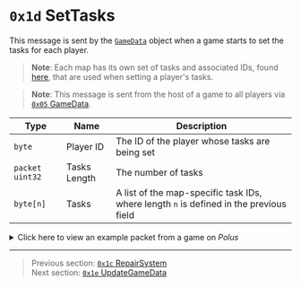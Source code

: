 # `0x1d` SetTasks

This message is sent by the [`GameData`](../05_innernetobject_types/03_gamedata.md) object when a game starts to set the tasks for each player.

> **Note**: Each map has its own set of tasks and associated IDs, found [here](../07_miscellaneous/04_map_specific_ids_for_vents_and_tasks.md), that are used when setting a player's tasks.

> **Note**: This message is sent from the host of a game to all players via [`0x05` GameData](../02_root_message_types/05_gamedata.md).

| Type | Name | Description |
| --- | --- | --- |
| `byte` | Player ID | The ID of the player whose tasks are being set |
| `packet uint32` | Tasks Length | The number of tasks |
| `byte[n]` | Tasks | A list of the map-specific task IDs, where length `n` is defined in the previous field |

<details>
    <summary>Click here to view an example packet from a game on <i>Polus</i></summary>

```
01                # Reliable packet
0079              # Nonce
1c0005            # Hazel message (tag of 0x05 = GameData)
    d3503f8a      # Game ID: -1975562029 (REDSUS)
    090002        # Hazel message (tag of 0x02 = RPC)
        58        # Sender (GameData) Net ID: 88
        1d        # RPC Call ID: 29 (SetTasks)
        00        # Player ID: 0
        05        # Tasks Length: 5
            01    # Tasks[0]: 1 (Dropship: Insert Keys)
            07    # Tasks[1]: 7 (Specimen Room: Download Data)
            13    # Tasks[2]: 19 (O2: Monitor Tree)
            19    # Tasks[3]: 25 (Medbay: Submit Scan)
            20    # Tasks[4]: 32 (Outside: Record Temperature)
    090002        # Hazel message (tag of 0x02 = RPC)
        58        # Sender (GameData) Net ID: 88
        1d        # RPC Call ID: 29 (SetTasks)
        01        # Player ID: 1
        05        # Tasks Length: 5
            01    # Tasks[0]: 1 (Dropship: Insert Keys)
            0b    # Tasks[1]: 11 (Boiler Room: Open Waterways)
            15    # Tasks[2]: 21 (Specimen Room: Store Artifacts)
            1e    # Tasks[3]: 30 (Laboratory: Repair Drill)
            1b    # Tasks[4]: 27 (Outside: Fix Weather Node Node_CA)
    090002        # Hazel message (tag of 0x02 = RPC)
        58        # Sender (GameData) Net ID: 88
        1d        # RPC Call ID: 29 (SetTasks)
        03        # Player ID: 3
        05        # Tasks Length: 5
            01    # Tasks[0]: 1 (Dropship: Insert Keys)
            04    # Tasks[1]: 4 (Weapons: Download Data)
            18    # Tasks[2]: 24 (Dropship: Chart Course)
            1c    # Tasks[3]: 28 (Outside: Fix Weather Node Node_MLG)
            1a    # Tasks[4]: 26 (Weapons: Clear Asteroids)
    090002        # Hazel message (tag of 0x02 = RPC)
        58        # Sender (GameData) Net ID: 88
        1d        # RPC Call ID: 29 (SetTasks)
        02        # Player ID: 2
        05        # Tasks Length: 5
            01    # Tasks[0]: 1 (Dropship: Insert Keys)
            06    # Tasks[1]: 6 (Electrical: Download Data)
            16    # Tasks[2]: 22 (O2: Fill Canisters)
            1d    # Tasks[3]: 29 (Laboratory: Align Telescope)
            17    # Tasks[4]: 23 (O2: Empty Garbage)
    090002        # Hazel message (tag of 0x02 = RPC)
        58        # Sender (GameData) Net ID: 88
        1d        # RPC Call ID: 29 (SetTasks)
        04        # Player ID: 4
        05        # Tasks Length: 5
            01    # Tasks[0]: 1 (Dropship: Insert Keys)
            05    # Tasks[1]: 5 (Office: Download Data)
            1f    # Tasks[2]: 31 (Laboratory: Record Temperature)
            14    # Tasks[3]: 20 (Specimen Room: Unlock Manifolds)
            19    # Tasks[4]: 25 (Medbay: Submit Scan)
    090002        # Hazel message (tag of 0x02 = RPC)
        58        # Sender (GameData) Net ID: 88
        1d        # RPC Call ID: 29 (SetTasks)
        05        # Player ID: 5
        05        # Tasks Length: 5
            01    # Tasks[0]: 1 (Dropship: Insert Keys)
            09    # Tasks[1]: 9 (Specimen Room: Start Reactor)
            1d    # Tasks[2]: 29 (Laboratory: Align Telescope)
            1c    # Tasks[3]: 28 (Outside: Fix Weather Node Node_MLG)
            16    # Tasks[4]: 22 (O2: Fill Canisters)
    090002        # Hazel message (tag of 0x02 = RPC)
        58        # Sender (GameData) Net ID: 88
        1d        # RPC Call ID: 29 (SetTasks)
        08        # Player ID: 8
        05        # Tasks Length: 5
            01    # Tasks[0]: 1 (Dropship: Insert Keys)
            0e    # Tasks[1]: 14 (Outside: Fix Weather Node Node_GI)
            20    # Tasks[2]: 32 (Outside: Record Temperature)
            13    # Tasks[3]: 19 (O2: Monitor Tree)
            15    # Tasks[4]: 21 (Specimen Room: Store Artifacts)
    090002        # Hazel message (tag of 0x02 = RPC)
        58        # Sender (GameData) Net ID: 88
        1d        # RPC Call ID: 29 (SetTasks)
        09        # Player ID: 9
        05        # Tasks Length: 5
            01    # Tasks[0]: 1 (Dropship: Insert Keys)
            08    # Tasks[1]: 8 (O2: Download Data)
            18    # Tasks[2]: 24 (Dropship: Chart Course)
            1e    # Tasks[3]: 30 (Laboratory: Repair Drill)
            17    # Tasks[4]: 23 (O2: Empty Garbage)
    090002        # Hazel message (tag of 0x02 = RPC)
        58        # Sender (GameData) Net ID: 88
        1d        # RPC Call ID: 29 (SetTasks)
        07        # Player ID: 7
        05        # Tasks Length: 5
            01    # Tasks[0]: 1 (Dropship: Insert Keys)
            10    # Tasks[1]: 16 (Outside: Fix Weather Node Node_PD)
            14    # Tasks[2]: 20 (Specimen Room: Unlock Manifolds)
            19    # Tasks[3]: 25 (Medbay: Submit Scan)
            16    # Tasks[4]: 22 (O2: Fill Canisters)
```
</details>

---

> Previous section: [`0x1c` RepairSystem](28_repairsystem.md)<br>
> Next section: [`0x1e` UpdateGameData](30_updategamedata.md)
